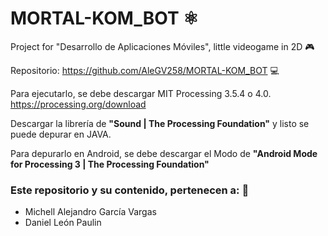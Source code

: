 
# MORTAL-KOM_BOT ⚛️

Project for "Desarrollo de Aplicaciones Móviles", little videogame in 2D 🎮

Repositorio: https://github.com/AleGV258/MORTAL-KOM_BOT 💻

Para ejecutarlo, se debe descargar MIT Processing 3.5.4 o 4.0. https://processing.org/download

Descargar la librería de __"Sound | The Processing Foundation"__ y listo se puede depurar en JAVA.

Para depurarlo en Android, se debe descargar el Modo de __"Android Mode for Processing 3 | The Processing Foundation"__

### Este repositorio y su contenido, pertenecen a: 🧠
- Michell Alejandro García Vargas
- Daniel León Paulin
